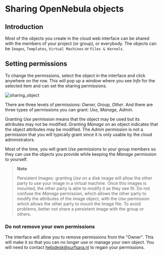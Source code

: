 # Sharing OpenNebula objects

## Introduction

Most of the objects you create in the cloud web interface can be shared with the members of your project (or group), or everybody. The objects can be `Images`, `Templates`, `Virtual Machines` or `Files & Kernels`.

## Setting permissions

To change the permissions, select the object in the interface and click anywhere on the row. This will pop up a window where you see _Info_ for the selected item and can set the sharing permissions.

![sharing_object](https://doc.hpccloud.surfsara.nl/oortdoc/docs/raw/master/images/sharing_object.png)

There are three levels of permissions: _Owner, Group, Other_. And there are three types of permissions you can grant: _Use, Manage, Admin_.

Granting _Use_ permission means that the object may be used but its attributes may not be modified. Granting _Manage_ on an object indicates that the object attributes may be modified. The _Admin_ permission is not a permission that you will typically grant since it is only usable by the cloud administrators.

Most of the time, you will grant _Use_ permissions to your group members so they can use the objects you provide while keeping the _Manage_ permission to yourself.

> **Note**
>
> Persistent Images: granting _Use_ on a disk image will allow the other party to use your image in a virtual machine. Once this images is mounted, the other party is able to modify it as they see fit. Do not confuse the _Manage_ permission, which allows the other party to modify the attributes of the image object, with the _Use_ permission which allows the other party to mount the Image file. To avoid problems, better not share a persistent image with the group or others.

### Do not remove your own permissions

The interface will allow you to remove permissions from the "Owner". This will make it so that you can no longer use or manage your own object. You will need to contact helpdesk@surfsara.nl to regain your permissions.
